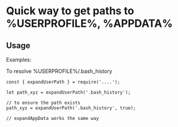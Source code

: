 # Quick way to get paths to %USERPROFILE%, %APPDATA%

## Usage

Examples:

To resolve %USERPROFILE%/.bash_history

```
const { expandUserPath } = require('....');

let path_xyz = expandUserPath('.bash_history');

// to ensure the path exists
path_xyz = expandUserPath('.bash_history', true);

// expandAppData works the same way
```



